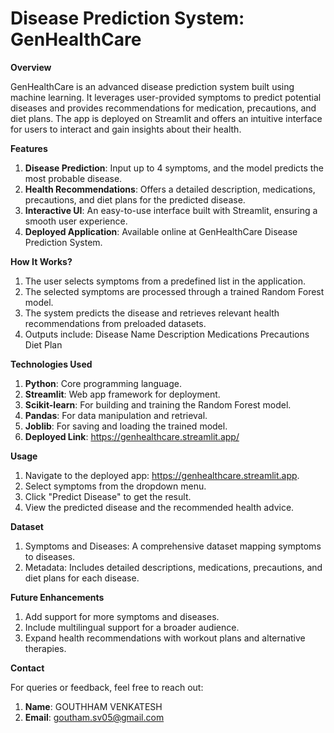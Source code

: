 # **Disease Prediction System: GenHealthCare**

**Overview**

GenHealthCare is an advanced disease prediction system built using machine learning. It leverages user-provided symptoms to predict potential diseases and provides recommendations for medication, precautions, and diet plans. The app is deployed on Streamlit and offers an intuitive interface for users to interact and gain insights about their health.

**Features**

1. **Disease Prediction**: Input up to 4 symptoms, and the model predicts the most probable disease.
2. **Health Recommendations**: Offers a detailed description, medications, precautions, and diet plans for the predicted disease.
3. **Interactive UI**: An easy-to-use interface built with Streamlit, ensuring a smooth user experience.
4. **Deployed Application**: Available online at GenHealthCare Disease Prediction System.

**How It Works?**
1. The user selects symptoms from a predefined list in the application.
2. The selected symptoms are processed through a trained Random Forest model.
3. The system predicts the disease and retrieves relevant health recommendations from preloaded datasets.
4. Outputs include:
      Disease Name
      Description
      Medications
      Precautions
      Diet Plan
   
**Technologies Used**

1. **Python**: Core programming language.
2. **Streamlit**: Web app framework for deployment.
3. **Scikit-learn**: For building and training the Random Forest model.
4. **Pandas**: For data manipulation and retrieval.
5. **Joblib**: For saving and loading the trained model.
6. **Deployed Link**: https://genhealthcare.streamlit.app/

**Usage**

1. Navigate to the deployed app: https://genhealthcare.streamlit.app.
2. Select symptoms from the dropdown menu.
3. Click "Predict Disease" to get the result.
4. View the predicted disease and the recommended health advice.

**Dataset**

1. Symptoms and Diseases: A comprehensive dataset mapping symptoms to diseases.
2. Metadata: Includes detailed descriptions, medications, precautions, and diet plans for each disease.

**Future Enhancements**

1. Add support for more symptoms and diseases.
2. Include multilingual support for a broader audience.
3. Expand health recommendations with workout plans and alternative therapies.

**Contact**

For queries or feedback, feel free to reach out:

1. **Name**: GOUTHHAM VENKATESH
2. **Email**: goutham.sv05@gmail.com
